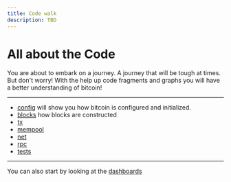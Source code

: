 ```yaml
---
title: Code walk
description: TBD
---
```


# All about the Code

You are about to embark on a journey. A journey that will be tough at times. But don't worry! With the help up code fragments and graphs you will have a better understanding of bitcoin!

---
* [config](/walk-through/config) will show you how bitcoin is configured and initialized.
* [blocks](/walk-through/blocks/intro) how blocks are constructed
* [tx](/walk-through/tx/intro)
* [mempool](/walk-through/mempool/intro)
* [net](/walk-through/net/intro)
* [rpc](/walk-through/rpc/intro)
* [tests](/walk-through/tests/intro)
---

You can also start by looking at the [dashboards](https://grafana.pro-bitcoin.io)

